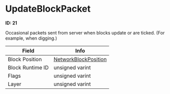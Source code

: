 # UpdateBlockPacket

__ID: 21__

Occasional packets sent from server when blocks update or are ticked. (For example, when digging.)

<table><thead><tr><th>Field</th><th>Info</th></tr></thead><tbody>
<tr><td>Block Position</td><td><a href="../types/NetworkBlockPosition.md">NetworkBlockPosition</a></td></tr>
<tr><td>Block Runtime ID</td><td>unsigned varint</td></tr>
<tr><td>Flags</td><td>unsigned varint</td></tr>
<tr><td>Layer</td><td>unsigned varint</td></tr>
</tbody></table>